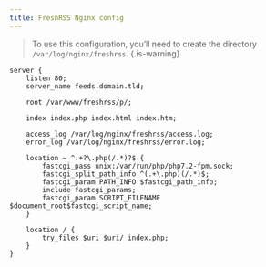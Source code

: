 ```yaml
---
title: FreshRSS Nginx config
---
```


> To use this configuration, you’ll need to create the directory `/var/log/nginx/freshrss`.
{.is-warning}

```nginx
server {
    listen 80;
    server_name feeds.domain.tld;

    root /var/www/freshrss/p/;

    index index.php index.html index.htm;

    access_log /var/log/nginx/freshrss/access.log;
    error_log /var/log/nginx/freshrss/error.log;

    location ~ ^.+?\.php(/.*)?$ {
        fastcgi_pass unix:/var/run/php/php7.2-fpm.sock;
        fastcgi_split_path_info ^(.+\.php)(/.*)$;
        fastcgi_param PATH_INFO $fastcgi_path_info;
        include fastcgi_params;
        fastcgi_param SCRIPT_FILENAME $document_root$fastcgi_script_name;
    }

    location / {
        try_files $uri $uri/ index.php;
    }
}
```